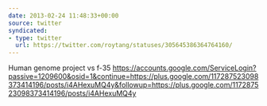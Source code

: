 ```yaml
---
date: 2013-02-24 11:48:33+00:00
source: twitter
syndicated:
- type: twitter
  url: https://twitter.com/roytang/statuses/305645386364764160/
---
```


Human genome project vs f-35 https://accounts.google.com/ServiceLogin?passive=1209600&osid=1&continue=https://plus.google.com/117287523098373414196/posts/i4AHexuMQ4y&followup=https://plus.google.com/117287523098373414196/posts/i4AHexuMQ4y